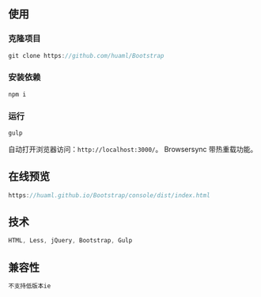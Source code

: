 ## 使用

### 克隆项目
```javascript
git clone https://github.com/huaml/Bootstrap
```

### 安装依赖

```javascript
npm i
```

### 运行

```javascript
gulp
```
自动打开浏览器访问：`http://localhost:3000/`。 Browsersync 带热重载功能。

## 在线预览
```javascript
https://huaml.github.io/Bootstrap/console/dist/index.html
```

## 技术
```javascript
HTML, Less, jQuery, Bootstrap, Gulp
```

## 兼容性
```javascript
不支持低版本ie
```